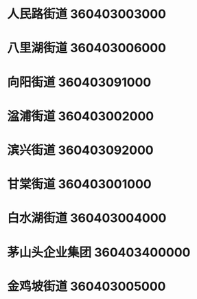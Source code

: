 # 人民路街道 360403003000
# 八里湖街道 360403006000
# 向阳街道 360403091000
# 湓浦街道 360403002000
# 滨兴街道 360403092000
# 甘棠街道 360403001000
# 白水湖街道 360403004000
# 茅山头企业集团 360403400000
# 金鸡坡街道 360403005000
